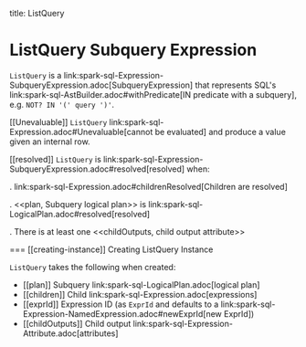 title: ListQuery

# ListQuery Subquery Expression

`ListQuery` is a link:spark-sql-Expression-SubqueryExpression.adoc[SubqueryExpression] that represents SQL's link:spark-sql-AstBuilder.adoc#withPredicate[IN predicate with a subquery], e.g. `NOT? IN '(' query ')'`.

[[Unevaluable]]
`ListQuery` link:spark-sql-Expression.adoc#Unevaluable[cannot be evaluated] and produce a value given an internal row.

[[resolved]]
`ListQuery` is link:spark-sql-Expression-SubqueryExpression.adoc#resolved[resolved] when:

. link:spark-sql-Expression.adoc#childrenResolved[Children are resolved]

. <<plan, Subquery logical plan>> is link:spark-sql-LogicalPlan.adoc#resolved[resolved]

. There is at least one <<childOutputs, child output attribute>>

=== [[creating-instance]] Creating ListQuery Instance

`ListQuery` takes the following when created:

* [[plan]] Subquery link:spark-sql-LogicalPlan.adoc[logical plan]
* [[children]] Child link:spark-sql-Expression.adoc[expressions]
* [[exprId]] Expression ID (as `ExprId` and defaults to a link:spark-sql-Expression-NamedExpression.adoc#newExprId[new ExprId])
* [[childOutputs]] Child output link:spark-sql-Expression-Attribute.adoc[attributes]
